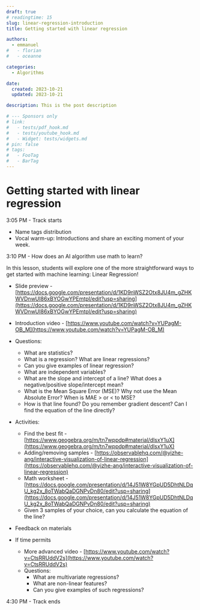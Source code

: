 ```yaml
---
draft: true
# readingtime: 15
slug: linear-regression-introduction
title: Getting started with linear regression

authors:
  - emmanuel
#   - florian
#   - oceanne

categories:
  - Algorithms

date:
  created: 2023-10-21
  updated: 2023-10-21

description: This is the post description

# --- Sponsors only
# link:
#   - tests/pdf_hook.md
#   - tests/youtube_hook.md
#   - Widget: tests/widgets.md
# pin: false
# tags:
#   - FooTag
#   - BarTag
---
```


# Getting started with linear regression
<!-- end-of-excerpt -->

3:05 PM - Track starts
 * Name tags distribution
 * Vocal warm-up: Introductions and share an exciting moment of your week.

3:10 PM - How does an AI algorithm use math to learn?

In this lesson, students will explore one of the more straightforward ways to get started with machine learning: Linear Regression!

 * Slide preview - [https://docs.google.com/presentation/d/1KD9nWSZ2Otx8JU4m_gZHKWVDnwUI86xBYOGwYPEmtpI/edit?usp=sharing](https://docs.google.com/presentation/d/1KD9nWSZ2Otx8JU4m_gZHKWVDnwUI86xBYOGwYPEmtpI/edit?usp=sharing)
 * Introduction video - [https://www.youtube.com/watch?v=YUPagM-OB_M](https://www.youtube.com/watch?v=YUPagM-OB_M)
 * Questions:
   * What are statistics?
   * What is a regression? What are linear regressions?
   * Can you give examples of linear regression?
   * What are independent variables?
   * What are the slope and intercept of a line? What does a negative/positive slope/intercept mean?
   * What is the Mean Square Error (MSE)? Why not use the Mean Absolute Error? When is MAE > or < to  MSE?
   * How is that line found? Do you remember gradient descent? Can I find the equation of the line directly?

 * Activities:
   * Find the best fit - [https://www.geogebra.org/m/tn7wppdp#material/dlsxY1uX](https://www.geogebra.org/m/tn7wppdp#material/dlsxY1uX)
   * Adding/removing samples - [https://observablehq.com/@yizhe-ang/interactive-visualization-of-linear-regression](https://observablehq.com/@yizhe-ang/interactive-visualization-of-linear-regression)
   * Math worksheet - [https://docs.google.com/presentation/d/14J51W8YGpUD5DhtNLDqU_kg2x_8oTWabQaDGNPvDn80/edit?usp=sharing](https://docs.google.com/presentation/d/14J51W8YGpUD5DhtNLDqU_kg2x_8oTWabQaDGNPvDn80/edit?usp=sharing)
   * Given 3 samples of your choice, can you calculate the equation of the line?

 * Feedback on materials

 * If time permits
   * More advanced video - [https://www.youtube.com/watch?v=CtsRRUddV2s](https://www.youtube.com/watch?v=CtsRRUddV2s)
   * Questions:
     * What are multivariate regressions?
     * What are non-linear features?
     * Can you give examples of such regressions?

4:30 PM - Track ends
